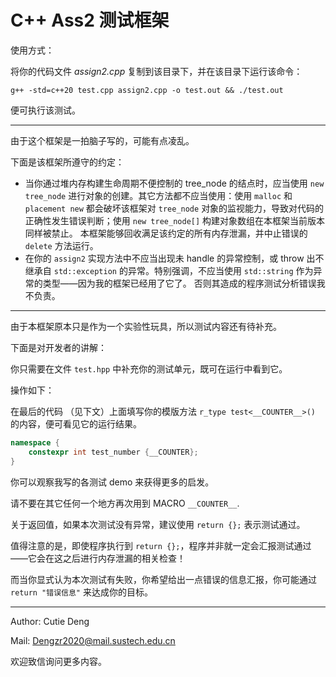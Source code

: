 # C++ Ass2 测试框架

使用方式：

将你的代码文件 *assign2.cpp* 复制到该目录下，并在该目录下运行该命令：

```shell
g++ -std=c++20 test.cpp assign2.cpp -o test.out && ./test.out 
```

便可执行该测试。



---

由于这个框架是一拍脑子写的，可能有点凌乱。

下面是该框架所遵守的约定：

- 当你通过堆内存构建生命周期不便控制的 tree_node 的结点时，应当使用 `new tree_node` 进行对象的创建。其它方法都不应当使用：使用 `malloc` 和 `placement new` 都会破坏该框架对 `tree_node` 对象的监视能力，导致对代码的正确性发生错误判断；使用 `new tree_node[]` 构建对象数组在本框架当前版本同样被禁止。
  本框架能够回收满足该约定的所有内存泄漏，并中止错误的 `delete` 方法运行。
- 在你的 `assign2` 实现方法中不应当出现未 handle 的异常控制，或 throw 出不继承自 `std::exception` 的异常。特别强调，不应当使用 `std::string` 作为异常的类型——因为我的框架已经用了它了。
  否则其造成的程序测试分析错误我不负责。



---

由于本框架原本只是作为一个实验性玩具，所以测试内容还有待补充。

下面是对开发者的讲解：

你只需要在文件 `test.hpp` 中补充你的测试单元，既可在运行中看到它。

操作如下：

在最后的代码 （见下文）上面填写你的模版方法 `r_type test<__COUNTER__>()` 的内容，便可看见它的运行结果。

```C++
namespace {
	constexpr int test_number {__COUNTER}; 
}
```



你可以观察我写的各测试 demo 来获得更多的启发。

请不要在其它任何一个地方再次用到 MACRO `__COUNTER__`. 

关于返回值，如果本次测试没有异常，建议使用 `return {};` 表示测试通过。

值得注意的是，即使程序执行到 `return {};`，程序并非就一定会汇报测试通过——它会在这之后进行内存泄漏的相关检查！

而当你显式认为本次测试有失败，你希望给出一点错误的信息汇报，你可能通过 `return "错误信息"` 来达成你的目标。



---

Author: Cutie Deng

Mail: Dengzr2020@mail.sustech.edu.cn

欢迎致信询问更多内容。